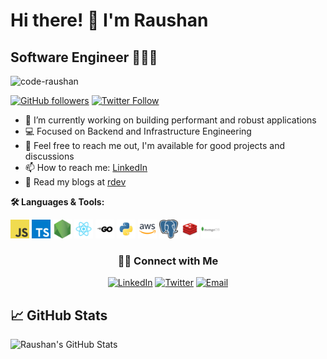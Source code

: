 # Hi there! 👋 I'm Raushan
## Software Engineer 🧑🏻‍💻

<p align="left"> <img src="https://komarev.com/ghpvc/?username=code-raushan&label=Profile%20views&color=0e75b6&style=flat" alt="code-raushan" /> </p>

[![GitHub followers](https://img.shields.io/github/followers/code-raushan?style=social)](https://github.com/code-raushan)
[![Twitter Follow](https://img.shields.io/twitter/follow/raushanksujal?style=social)](https://twitter.com/raushanksujal)

- 🔭 I’m currently working on building performant and robust applications
- 💻 Focused on Backend and Infrastructure Engineering
- 💬 Feel free to reach me out, I'm available for good projects and discussions
- 📫 How to reach me: [LinkedIn](https://linkedin.com/in/raushan-k)
- 🌈 Read my blogs at [rdev](https://rdev.hashnode.dev/)

**🛠️ Languages & Tools:** 

<code><img height="30" src="https://raw.githubusercontent.com/github/explore/80688e429a7d4ef2fca1e82350fe8e3517d3494d/topics/javascript/javascript.png"></code>
<code><img height="30" src="https://raw.githubusercontent.com/github/explore/80688e429a7d4ef2fca1e82350fe8e3517d3494d/topics/typescript/typescript.png"></code>
<code><img height="30" src="https://raw.githubusercontent.com/github/explore/80688e429a7d4ef2fca1e82350fe8e3517d3494d/topics/nodejs/nodejs.png"></code>
<code><img height="30" src="https://raw.githubusercontent.com/github/explore/80688e429a7d4ef2fca1e82350fe8e3517d3494d/topics/react/react.png"></code>
<code><img height="30" src="https://raw.githubusercontent.com/github/explore/80688e429a7d4ef2fca1e82350fe8e3517d3494d/topics/go/go.png"></code>
<code><img height="30" src="https://raw.githubusercontent.com/github/explore/80688e429a7d4ef2fca1e82350fe8e3517d3494d/topics/python/python.png"></code>
<code><img height="30" src="https://raw.githubusercontent.com/github/explore/80688e429a7d4ef2fca1e82350fe8e3517d3494d/topics/aws/aws.png"></code>
<code><img height="30" src="https://raw.githubusercontent.com/github/explore/80688e429a7d4ef2fca1e82350fe8e3517d3494d/topics/postgresql/postgresql.png"></code>
<code><img height="30" src="https://raw.githubusercontent.com/github/explore/80688e429a7d4ef2fca1e82350fe8e3517d3494d/topics/redis/redis.png"></code>
<code><img height="30" src="https://raw.githubusercontent.com/github/explore/80688e429a7d4ef2fca1e82350fe8e3517d3494d/topics/mongodb/mongodb.png"></code>

<h3 align="center"> 🤝🏻 Connect with Me </h3>


<p align="center">
<a href="https://www.linkedin.com/in/raushan-k/"><img alt="LinkedIn" src="https://img.shields.io/badge/LinkedIn-Raushan%20Kumar-blue?style=flat-square&logo=linkedin"></a>
<a href="https://www.twitter.com/raushanksujal"><img alt="Twitter" src="https://img.shields.io/badge/Twitter-raushanksujal-blue?style=flat-square&logo=twitter"></a>
<a href="mailto:raushankumar279878@gmail.com"><img alt="Email" src="https://img.shields.io/badge/Email-Shoot A Mail-blue?style=flat-square&logo=gmail"></a>
</p>


## 📈 GitHub Stats

![Raushan's GitHub Stats](https://github-readme-stats.vercel.app/api?username=code-raushan&show_icons=true&theme=dark)